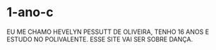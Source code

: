 # 1-ano-c
EU ME CHAMO HEVELYN PESSUTT DE OLIVEIRA,
TENHO 16 ANOS E ESTUDO NO POLIVALENTE.
ESSE SITE VAI SER SOBRE DANÇA.
